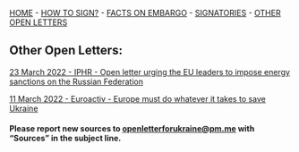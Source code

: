[HOME](index.md) - [HOW TO SIGN?](index.md#to-sign-this-letter-please-send-your-name-title-position-and-name-of-your-institution-to-openletterforukrainepmme-please-include-i-wish-to-sign-the-open-letter-for-ukraine-in-the-subject-line) - [FACTS ON EMBARGO](sources.md) - [SIGNATORIES](index.md#signatories) - [OTHER OPEN LETTERS](other_letters.md)

## Other Open Letters:

[23 March 2022 - IPHR - Open letter urging the EU leaders to impose energy sanctions on the Russian Federation](https://www.iphronline.org/open-letter-eu-energy-sanctions-russia.html)

[11 March 2022 - Euroactiv - Europe must do whatever it takes to save Ukraine](https://www.euractiv.com/section/economy-jobs/opinion/europe-must-do-whatever-it-takes-to-save-ukraine/)



#### Please report new sources to [openletterforukraine@pm.me](mailto:openletterforukraine@pm.me) with “Sources” in the subject line.
